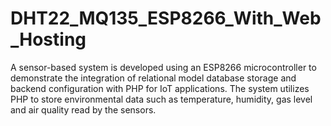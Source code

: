 # DHT22_MQ135_ESP8266_With_Web_Hosting
A sensor-based system is developed using an ESP8266 microcontroller to demonstrate the integration of relational model database storage and backend configuration with PHP for IoT applications. The system utilizes PHP to store environmental data such as temperature, humidity, gas level and air quality read by the sensors.
